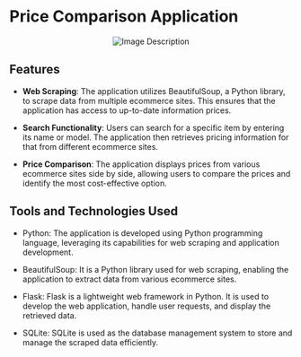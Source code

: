 <h1>Price Comparison Application</h1>

<div style="width: 100%; text-align: center;">
  <img src="https://github.com/Shagun0777/Price-Comparison-Application/assets/85606313/30d2a53e-d04b-4990-be79-bfff525204c7" alt="Image Description" style="max-width: 100%;">
</div>


## Features

- **Web Scraping**: The application utilizes BeautifulSoup, a Python library, to scrape data from multiple ecommerce sites. This ensures that the application has access to up-to-date information prices.

- **Search Functionality**: Users can search for a specific item by entering its name or model. The application then retrieves pricing information for that from different ecommerce sites.

- **Price Comparison**: The application displays prices from various ecommerce sites side by side, allowing users to compare the prices and identify the most cost-effective option.

## Tools and Technologies Used

- Python: The application is developed using Python programming language, leveraging its capabilities for web scraping and application development.

- BeautifulSoup: It is a Python library used for web scraping, enabling the application to extract data from various ecommerce sites.

- Flask: Flask is a lightweight web framework in Python. It is used to develop the web application, handle user requests, and display the retrieved data.

- SQLite: SQLite is used as the database management system to store and manage the scraped data efficiently.



